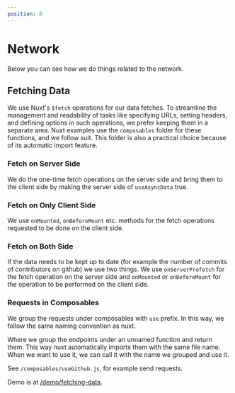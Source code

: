 ```yaml
---
position: 8
---
```


# Network

Below you can see how we do things related to the network.

## Fetching Data

We use Nuxt's `$fetch` operations for our data fetches. To streamline the
management and readability of tasks like specifying URLs, setting headers, and
defining options in such operations, we prefer keeping them in a separate area.
Nuxt examples use the `composables` folder for these functions, and we follow
suit. This folder is also a practical choice because of its automatic import
feature.

### Fetch on Server Side

We do the one-time fetch operations on the server side and bring them to the
client side by making the server side of `useAsyncData` true.

### Fetch on Only Client Side

We use `onMounted`, `onBeforeMount` etc. methods for the fetch operations
requested to be done on the client side.

### Fetch on Both Side

If the data needs to be kept up to date (for example the number of commits of
contributors on github) we use two things. We use `onServerPrefetch` for the
fetch operation on the server side and `onMounted` or `onBeforeMount` for the
operation to be performed on the client side.

### Requests in Composables

We group the requests under composables with `use` prefix. In this way, we
follow the same naming convention as nuxt.

Where we group the endpoints under an unnamed function and return them. This way
nuxt automatically imports them with the same file name. When we want to use it,
we can call it with the name we grouped and use it.

See `/composables/useGithub.js`, for example send requests.

Demo is at [/demo/fetching-data](/demo/fetching-data/).
